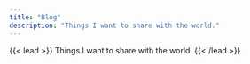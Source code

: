 ```yaml
---
title: "Blog"
description: "Things I want to share with the world."
---
```


{{< lead >}}
Things I want to share with the world.
{{< /lead >}}
